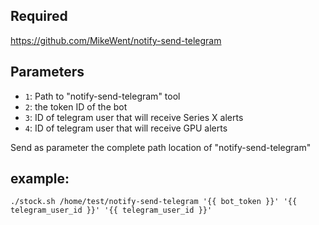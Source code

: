 ## Required

https://github.com/MikeWent/notify-send-telegram

## Parameters

 * `1`: Path to "notify-send-telegram" tool
 * `2`: the token ID of the bot
 * `3`: ID of telegram user that will receive Series X alerts
 * `4`: ID of telegram user that will receive GPU alerts

Send as parameter the complete path location of "notify-send-telegram"


## example:

```
./stock.sh /home/test/notify-send-telegram '{{ bot_token }}' '{{ telegram_user_id }}' '{{ telegram_user_id }}'
```
